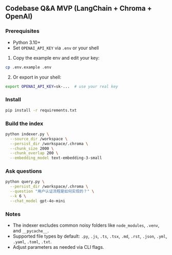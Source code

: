 ## Codebase Q&A MVP (LangChain + Chroma + OpenAI)

### Prerequisites
- Python 3.10+
- Set `OPENAI_API_KEY` via `.env` or your shell

1) Copy the example env and edit your key:
```bash
cp .env.example .env
```
2) Or export in your shell:
```bash
export OPENAI_API_KEY=sk-...  # use your real key
```

### Install
```bash
pip install -r requirements.txt
```

### Build the index
```bash
python indexer.py \
  --source_dir /workspace \
  --persist_dir /workspace/.chroma \
  --chunk_size 2000 \
  --chunk_overlap 200 \
  --embedding_model text-embedding-3-small
```

### Ask questions
```bash
python query.py \
  --persist_dir /workspace/.chroma \
  --question "用户认证流程是如何实现的？" \
  --k 6 \
  --chat_model gpt-4o-mini
```

### Notes
- The indexer excludes common noisy folders like `node_modules`, `.venv`, and `__pycache__`.
- Supported file types by default: `.py`, `.js`, `.ts`, `.tsx`, `.md`, `.rst`, `.json`, `.yml`, `.yaml`, `.toml`, `.txt`.
- Adjust parameters as needed via CLI flags.

